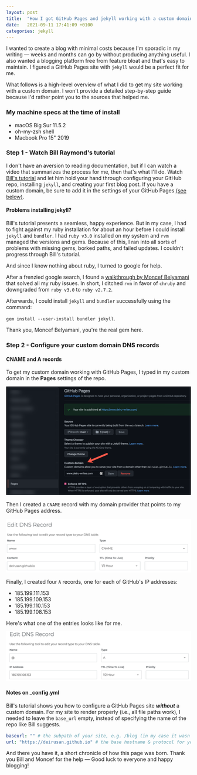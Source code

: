 ```yaml
---
layout: post
title:  "How I got GitHub Pages and jekyll working with a custom domain on macOS Big Sur "
date:   2021-09-11 17:41:09 +0100
categories: jekyll
---
```


I wanted to create a blog with minimal costs because I'm sporadic in my writing — weeks and months can go by without producing anything useful. I also wanted a blogging platform free from feature bloat and that's easy to maintain. I figured a GitHub Pages site with `jekyll` would be a perfect fit for me.

What follows is a high-level overview of what I did to get my site working with a custom domain. I won't provide a detailed step-by-step guide because I'd rather point you to the sources that helped me. 

### My machine specs at the time of install
- macOS Big Sur 11.5.2
- oh-my-zsh shell
- Macbook Pro 15" 2019

### Step 1 - Watch Bill Raymond's tutorial
I don't have an aversion to reading documentation, but if I can watch a video that summarizes the process for me, then that's what I'll do. Watch [Bill's tutorial](https://www.youtube.com/watch?v=EmSrQCDsMv4) and let him hold your hand through configuring your GitHub repo, installing `jekyll`, and creating your first blog post. If you have a custom domain, be sure to add it in the settings of your GitHub Pages [(see below)](#step-2---configure-your-custom-domain).

#### Problems installing jekyll?
Bill's tutorial presents a seamless, happy experience. But in my case, I had to fight against my ruby installation for about an hour before I could install `jekyll` and `bundler`. I had `ruby v3.0` installed on my system and `rvm` managed the versions and gems. Because of this, I ran into all sorts of problems with missing gems, borked paths, and failed updates. I couldn't progress through Bill's tutorial.

And since I know nothing about ruby, I turned to google for help.

After a frenzied google search, I found a [walkthrough by Moncef Belyamani](https://www.moncefbelyamani.com/how-to-install-xcode-homebrew-git-rvm-ruby-on-mac/) that solved all my ruby issues. In short, I ditched `rvm` in favor of `chruby` and downgraded from `ruby v3.0` to `ruby v2.7.2`. 

Afterwards, I could install `jekyll` and `bundler` successfully using the command: 

`gem install --user-install bundler jekyll`.

Thank you, Moncef Belyamani, you're the real gem here.

### Step 2 - Configure your custom domain DNS records 

#### CNAME and A records
To get my custom domain working with GitHub Pages, I typed in my custom domain in the **Pages** settings of the repo. 

![github-pages-settings](/assets/images/ghub-settings.png "Github pages custom domain")

Then I created a `CNAME` record with my domain provider that points to my GitHub Pages address.

![cname](/assets/images/cname.png)

Finally, I created four `A` records, one for each of GitHub's IP addresses:

- 185.199.111.153
- 185.199.109.153
- 185.199.110.153
- 185.199.108.153

Here's what one of the entries looks like for me.

![img](/assets/images/Arecord.png)

#### Notes on _config.yml
Bill's tutorial shows you how to configure a GitHub Pages site ***without*** a custom domain. For my site to render properly (i.e., all file paths work), I needed to leave the `base_url` empty, instead of specifying the name of the repo like Bill suggests.

```yaml
baseurl: "" # the subpath of your site, e.g. /blog (in my case it wasn't necessary to specify this, if so, it breaks the site)
url: "https://deirusan.github.io" # the base hostname & protocol for your site, e.g. http://example.com
```

And there you have it, a short chronicle of how this page was born. Thank you Bill and Moncef for the help — Good luck to everyone and happy blogging!





